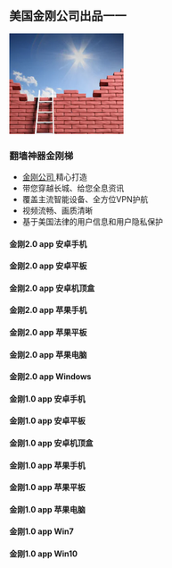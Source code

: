 ## 美国金刚公司出品一一

![image](l-w-s-athird.png)

### 翻墙神器金刚梯

- [ 金刚公司 ](https://a2zitpro.github.io/web/金刚公司)精心打造 
- 带您穿越长城、给您全息资讯
- 覆盖主流智能设备、全方位VPN护航
- 视频流畅、画质清晰
- 基于美国法律的用户信息和用户隐私保护

#### 金刚2.0 app 安卓手机
#### 金刚2.0 app 安卓平板
#### 金刚2.0 app 安卓机顶盒

#### 金刚2.0 app 苹果手机
#### 金刚2.0 app 苹果平板
#### 金刚2.0 app 苹果电脑

#### 金刚2.0 app Windows

#### 金刚1.0 app 安卓手机
#### 金刚1.0 app 安卓平板
#### 金刚1.0 app 安卓机顶盒

#### 金刚1.0 app 苹果手机
#### 金刚1.0 app 苹果平板
#### 金刚1.0 app 苹果电脑

#### 金刚1.0 app Win7
#### 金刚1.0 app Win10

